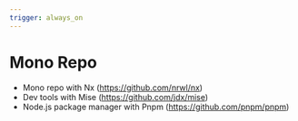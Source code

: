 ```yaml
---
trigger: always_on
---
```


# Mono Repo

- Mono repo with Nx (https://github.com/nrwl/nx)
- Dev tools with Mise (https://github.com/jdx/mise)
- Node.js package manager with Pnpm (https://github.com/pnpm/pnpm)